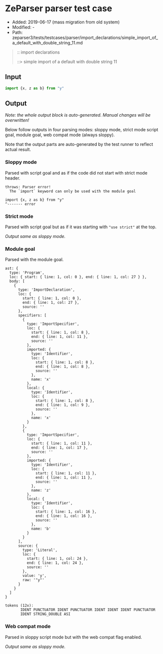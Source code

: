 # ZeParser parser test case

- Added: 2019-06-17 (mass migration from old system)
- Modified: -
- Path: zeparser3/tests/testcases/parser/import_declarations/simple_import_of_a_default_with_double_string_11.md

> :: import declarations
>
> ::> simple import of a default with double string 11

## Input

`````js
import {x, z as b} from "y"
`````

## Output

_Note: the whole output block is auto-generated. Manual changes will be overwritten!_

Below follow outputs in four parsing modes: sloppy mode, strict mode script goal, module goal, web compat mode (always sloppy).

Note that the output parts are auto-generated by the test runner to reflect actual result.

### Sloppy mode

Parsed with script goal and as if the code did not start with strict mode header.

`````
throws: Parser error!
  The `import` keyword can only be used with the module goal

import {x, z as b} from "y"
^------- error
`````

### Strict mode

Parsed with script goal but as if it was starting with `"use strict"` at the top.

_Output same as sloppy mode._

### Module goal

Parsed with the module goal.

`````
ast: {
  type: 'Program',
  loc: { start: { line: 1, col: 0 }, end: { line: 1, col: 27 } },
  body: [
    {
      type: 'ImportDeclaration',
      loc: {
        start: { line: 1, col: 0 },
        end: { line: 1, col: 27 },
        source: ''
      },
      specifiers: [
        {
          type: 'ImportSpecifier',
          loc: {
            start: { line: 1, col: 8 },
            end: { line: 1, col: 11 },
            source: ''
          },
          imported: {
            type: 'Identifier',
            loc: {
              start: { line: 1, col: 8 },
              end: { line: 1, col: 8 },
              source: ''
            },
            name: 'x'
          },
          local: {
            type: 'Identifier',
            loc: {
              start: { line: 1, col: 8 },
              end: { line: 1, col: 9 },
              source: ''
            },
            name: 'x'
          }
        },
        {
          type: 'ImportSpecifier',
          loc: {
            start: { line: 1, col: 11 },
            end: { line: 1, col: 17 },
            source: ''
          },
          imported: {
            type: 'Identifier',
            loc: {
              start: { line: 1, col: 11 },
              end: { line: 1, col: 11 },
              source: ''
            },
            name: 'z'
          },
          local: {
            type: 'Identifier',
            loc: {
              start: { line: 1, col: 16 },
              end: { line: 1, col: 16 },
              source: ''
            },
            name: 'b'
          }
        }
      ],
      source: {
        type: 'Literal',
        loc: {
          start: { line: 1, col: 24 },
          end: { line: 1, col: 24 },
          source: ''
        },
        value: 'y',
        raw: '"y"'
      }
    }
  ]
}

tokens (12x):
       IDENT PUNCTUATOR IDENT PUNCTUATOR IDENT IDENT IDENT PUNCTUATOR
       IDENT STRING_DOUBLE ASI
`````


### Web compat mode

Parsed in sloppy script mode but with the web compat flag enabled.

_Output same as sloppy mode._

